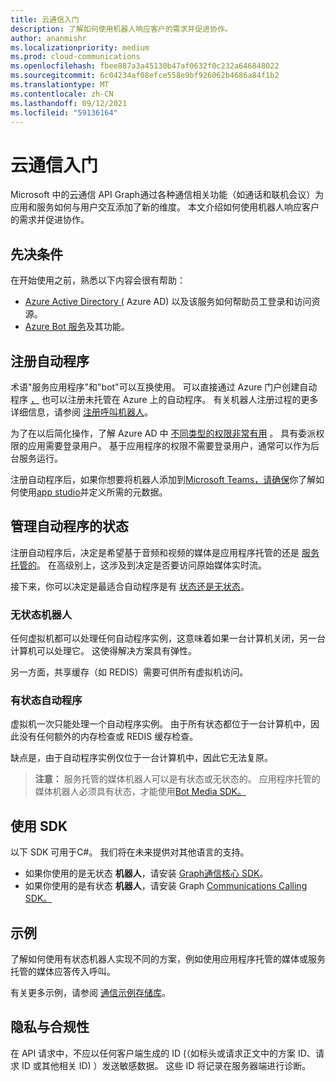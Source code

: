 ```yaml
---
title: 云通信入门
description: 了解如何使用机器人响应客户的需求并促进协作。
author: ananmishr
ms.localizationpriority: medium
ms.prod: cloud-communications
ms.openlocfilehash: fbee887a3a45130b47af0632f0c232a646848022
ms.sourcegitcommit: 6c04234af08efce558e9bf926062b4686a84f1b2
ms.translationtype: MT
ms.contentlocale: zh-CN
ms.lasthandoff: 09/12/2021
ms.locfileid: "59136164"
---
```

# <a name="get-started-with-cloud-communications"></a>云通信入门

Microsoft 中的云通信 API Graph通过各种通信相关功能（如通话和联机会议）为应用和服务如何与用户交互添加了新的维度。 本文介绍如何使用机器人响应客户的需求并促进协作。

## <a name="prerequisites"></a>先决条件

在开始使用之前，熟悉以下内容会很有帮助：

- [Azure Active Directory (](/azure/active-directory/fundamentals/active-directory-whatis) Azure AD) 以及该服务如何帮助员工登录和访问资源。
- [Azure Bot 服务](/azure/bot-service/bot-service-overview-introduction?view=azure-bot-service-3.0)及其功能。

## <a name="register-a-bot"></a>注册自动程序

术语"服务应用程序"和"bot"可以互换使用。 可以直接通过 Azure 门户创建自动程序 [，](https://azure.microsoft.com/features/azure-portal/) 也可以注册未托管在 Azure 上的自动程序。 有关机器人注册过程的更多详细信息，请参阅 [注册呼叫机器人](https://microsoftgraph.github.io/microsoft-graph-comms-samples/docs/articles/calls/register-calling-bot.html)。 

为了在以后简化操作，了解 Azure AD 中 [不同类型的权限非常有用](/azure/active-directory/develop/v1-permissions-and-consent#types-of-permissions) 。 具有委派权限的应用需要登录用户。 基于应用程序的权限不需要登录用户，通常可以作为后台服务运行。

注册自动程序后，如果你想要将机器人添加到[Microsoft Teams，请确保](/microsoftteams/platform/concepts/calls-and-meetings/registering-calling-bot)你了解如何使用[app studio](/microsoftteams/platform/get-started/get-started-app-studio)并定义所需的元数据。

## <a name="manage-the-state-of-the-bot"></a>管理自动程序的状态

注册自动程序后，决定是希望基于音频和视频的媒体是应用程序托管的还是 [服务托管的](cloud-communications-media.md)。 在高级别上，这涉及到决定是否要访问原始媒体实时流。

接下来，你可以决定是最适合自动程序是有 [状态还是无状态](https://microsoftgraph.github.io/microsoft-graph-comms-samples/docs/articles/calls/StateManagement.html)。

### <a name="stateless-bots"></a>无状态机器人

任何虚拟机都可以处理任何自动程序实例，这意味着如果一台计算机关闭，另一台计算机可以处理它。 这使得解决方案具有弹性。

另一方面，共享缓存（如 REDIS）需要可供所有虚拟机访问。

### <a name="stateful-bots"></a>有状态自动程序

虚拟机一次只能处理一个自动程序实例。 由于所有状态都位于一台计算机中，因此没有任何额外的内存检查或 REDIS 缓存检查。

缺点是，由于自动程序实例仅位于一台计算机中，因此它无法复原。

>**注意：** 服务托管的媒体机器人可以是有状态或无状态的。 应用程序托管的媒体机器人必须具有状态，才能使用[Bot Media SDK。](https://www.nuget.org/packages/Microsoft.Skype.Bots.Media)

## <a name="use-the-sdks"></a>使用 SDK

以下 SDK 可用于C#。 我们将在未来提供对其他语言的支持。

- 如果你使用的是无状态 **机器人**，请安装 [Graph通信核心 SDK](https://www.nuget.org/packages/Microsoft.Graph.Communications.Core)。
- 如果你使用的是有状态 **机器人**，请安装 Graph [Communications Calling SDK。](https://www.nuget.org/packages/Microsoft.Graph.Communications.Calls)

## <a name="examples"></a>示例

了解如何使用有状态机器人实现不同的方案，例如使用应用程序托管的媒体[](https://microsoftgraph.github.io/microsoft-graph-comms-samples/docs/articles/index.html#example-incoming-calls)或服务托管的媒体应答传入呼叫。

有关更多示例，请参阅 [通信示例存储库](https://microsoftgraph.github.io/microsoft-graph-comms-samples/docs/index.html)。

## <a name="privacy-and-compliance"></a>隐私与合规性

在 API 请求中，不应以任何客户端生成的 ID (（如标头或请求正文中的方案 ID、请求 ID 或其他相关 ID) ）发送敏感数据。 这些 ID 将记录在服务器端进行诊断。
